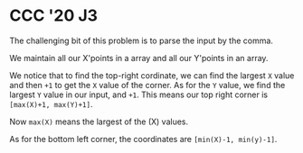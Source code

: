 # CCC '20 J3

The challenging bit of this problem is to parse the input by the comma. 

We maintain all our X'points in a array and all our Y'points in an array.

We notice that to find the top-right cordinate, we can find the largest ```X``` value and then ```+1``` to get the ```X``` value of the corner. As for the ```Y``` value, we find the largest ```Y``` value in our input, and ```+1```. This means our top right corner is ```[max(X)+1, max(Y)+1]```.

Now ```max(X)``` means the largest  of the (X) values.

As for the bottom left corner, the coordinates are ```[min(X)-1, min(y)-1]```.



